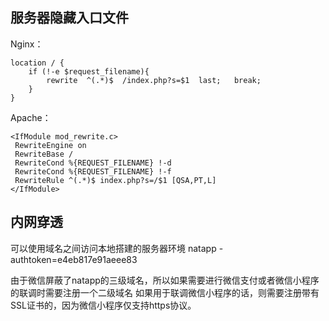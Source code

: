 
## 服务器隐藏入口文件

Nginx：
```
location / {
    if (!-e $request_filename){
        rewrite  ^(.*)$  /index.php?s=$1  last;   break;
    }
}
```
Apache：

```
<IfModule mod_rewrite.c>
 RewriteEngine on
 RewriteBase /
 RewriteCond %{REQUEST_FILENAME} !-d
 RewriteCond %{REQUEST_FILENAME} !-f
 RewriteRule ^(.*)$ index.php?s=/$1 [QSA,PT,L]
</IfModule>
```


## 内网穿透
可以使用域名之间访问本地搭建的服务器环境
natapp -authtoken=e4eb817e91aeee83  

由于微信屏蔽了natapp的三级域名，所以如果需要进行微信支付或者微信小程序的联调时需要注册一个二级域名
如果用于联调微信小程序的话，则需要注册带有SSL证书的，因为微信小程序仅支持https协议。


